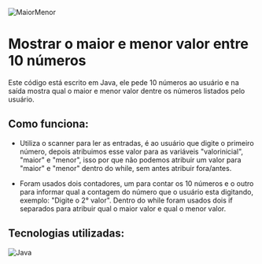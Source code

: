 ![MaiorMenor](https://user-images.githubusercontent.com/125104298/234163889-f585726f-ca34-45bc-9b50-0cc3cea902fd.gif)

# Mostrar o maior e menor valor entre 10 números

Este código está escrito em Java, ele pede 10 números ao usuário e na saída mostra qual o maior e menor valor dentre os números listados pelo usuário.

## Como funciona:

- Utiliza o scanner para ler as entradas, é ao usuário que digite o primeiro número, depois atribuimos esse valor para as variáveis "valorinicial", "maior" e "menor", isso por que não podemos atribuir um valor para "maior" e "menor" dentro do while, sem antes atribuir fora/antes.

- Foram usados dois contadores, um para contar os 10 números e o outro para informar qual a contagem do número que o usuário esta digitando, exemplo: "Digite o 2° valor". Dentro do while foram usados dois if separados para atribuir qual o maior valor e qual o menor valor.

## Tecnologias utilizadas:

![Java](https://img.shields.io/badge/-Java-orange)
